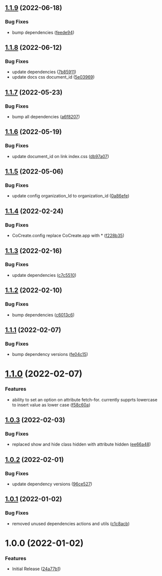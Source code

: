## [1.1.9](https://github.com/CoCreate-app/CoCreate-render-json/compare/v1.1.8...v1.1.9) (2022-06-18)


### Bug Fixes

* bump dependencies ([feede94](https://github.com/CoCreate-app/CoCreate-render-json/commit/feede9443000498d6354035addc02c74e18aa8fc))

## [1.1.8](https://github.com/CoCreate-app/CoCreate-render-json/compare/v1.1.7...v1.1.8) (2022-06-12)


### Bug Fixes

* update dependencies ([7b85911](https://github.com/CoCreate-app/CoCreate-render-json/commit/7b85911996e1f69f47c4bdda919408ade818708c))
* update docs css document_id ([5e03969](https://github.com/CoCreate-app/CoCreate-render-json/commit/5e03969eafafcfc95c51109f9a78383ff0259aa6))

## [1.1.7](https://github.com/CoCreate-app/CoCreate-render-json/compare/v1.1.6...v1.1.7) (2022-05-23)


### Bug Fixes

* bump all dependencies ([a6f8207](https://github.com/CoCreate-app/CoCreate-render-json/commit/a6f8207e902f88a80209b0592b548f26afa22bbd))

## [1.1.6](https://github.com/CoCreate-app/CoCreate-render-json/compare/v1.1.5...v1.1.6) (2022-05-19)


### Bug Fixes

* update document_id on link index.css ([db97a07](https://github.com/CoCreate-app/CoCreate-render-json/commit/db97a07dec2770632ffc088c6d50ad539eebabd0))

## [1.1.5](https://github.com/CoCreate-app/CoCreate-render-json/compare/v1.1.4...v1.1.5) (2022-05-06)


### Bug Fixes

* update config organization_Id to organization_id ([0a86efe](https://github.com/CoCreate-app/CoCreate-render-json/commit/0a86efe65adb863fb6771af0fd17b490ef4d0d81))

## [1.1.4](https://github.com/CoCreate-app/CoCreate-render-json/compare/v1.1.3...v1.1.4) (2022-02-24)


### Bug Fixes

* CoCreate.config replace CoCreate.app with * ([f228b35](https://github.com/CoCreate-app/CoCreate-render-json/commit/f228b3590714f9b1e27bc48a6ac23e2f73308fa9))

## [1.1.3](https://github.com/CoCreate-app/CoCreate-render-json/compare/v1.1.2...v1.1.3) (2022-02-16)


### Bug Fixes

* update dependencies ([c7c5510](https://github.com/CoCreate-app/CoCreate-render-json/commit/c7c55107db3ab13577c0b86f767d40e4fc9b9046))

## [1.1.2](https://github.com/CoCreate-app/CoCreate-render-json/compare/v1.1.1...v1.1.2) (2022-02-10)


### Bug Fixes

* bump dependencies ([c6013c6](https://github.com/CoCreate-app/CoCreate-render-json/commit/c6013c6f055279b42750851cd12a7d29d4eb1b2d))

## [1.1.1](https://github.com/CoCreate-app/CoCreate-render-json/compare/v1.1.0...v1.1.1) (2022-02-07)


### Bug Fixes

* bump dependency versions ([fe04c15](https://github.com/CoCreate-app/CoCreate-render-json/commit/fe04c15fdf9a8f820af723bd4354f15a255f976e))

# [1.1.0](https://github.com/CoCreate-app/CoCreate-render-json/compare/v1.0.3...v1.1.0) (2022-02-07)


### Features

* ability to set an option on attribute fetch-for. currently supprts lowercase to insert value as lower case ([f58c60a](https://github.com/CoCreate-app/CoCreate-render-json/commit/f58c60ad309725352eb7552c90630ce3a2563217))

## [1.0.3](https://github.com/CoCreate-app/CoCreate-render-json/compare/v1.0.2...v1.0.3) (2022-02-03)


### Bug Fixes

* replaced show and hide class hidden with attribute hidden ([ee66a48](https://github.com/CoCreate-app/CoCreate-render-json/commit/ee66a487c67fd1a010f9faecd39becae7557dd91))

## [1.0.2](https://github.com/CoCreate-app/CoCreate-render-json/compare/v1.0.1...v1.0.2) (2022-02-01)


### Bug Fixes

* update dependency versions ([96ce527](https://github.com/CoCreate-app/CoCreate-render-json/commit/96ce527467096fa0cccb2f339cc64ee3fbef244b))

## [1.0.1](https://github.com/CoCreate-app/CoCreate-render-json/compare/v1.0.0...v1.0.1) (2022-01-02)


### Bug Fixes

* removed unused dependencies actions and utils ([c1c8acb](https://github.com/CoCreate-app/CoCreate-render-json/commit/c1c8acb5e53c7cb91ffe68a50c1b1b47e25b166b))

# 1.0.0 (2022-01-02)


### Features

* Initial Release ([24a77b1](https://github.com/CoCreate-app/CoCreate-render-json/commit/24a77b1173079dd2ed0c2451d9e2c72144c911b8))

